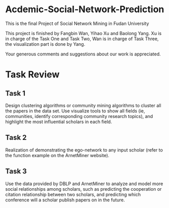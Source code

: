 # Acdemic-Social-Network-Prediction
This is the final Project of Social Network Mining in Fudan University

This project is finished by Fangbin Wan, Yihao Xu and Baolong Yang. Xu is in charge of the Task One and Task Two, Wan is in charge of Task Three, the visualization part is done by Yang.

Your generous comments and suggestions about our work is appreciated.

# Task Review

## Task 1
Design clustering algorithms or community mining algorithms to cluster all the papers in the data set. Use visualize tools to show all fields (ie, communities, identify corresponding community research topics), and highlight the most influential scholars in each field.

## Task 2
Realization of demonstrating the ego-network to any input scholar (refer to the function example on the ArnetMiner website).

## Task 3
Use the data provided by DBLP and ArnetMiner to analyze and model more social relationships among scholars, such as predicting the cooperation or citation relationship between two scholars, and predicting which conference will a scholar publish papers on in the future.

